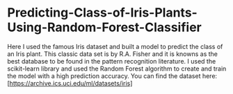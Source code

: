 # Predicting-Class-of-Iris-Plants-Using-Random-Forest-Classifier
Here I used the famous Iris dataset and built a model to predict the class of an Iris plant. This classic data set is by R.A. Fisher and it is knowns as the best database to be found in the pattern recognition literature. I used the scikit-learn library and used the Random Forest algorithm to create and train the model with a high prediction accuracy.  You can find the dataset here: [https://archive.ics.uci.edu/ml/datasets/iris]
